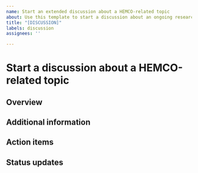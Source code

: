 ```yaml
---
name: Start an extended discussion about a HEMCO-related topic
about: Use this template to start a discussion about an ongoing research matter or open-ended development project.
title: "[DISCUSSION]"
labels: discussion
assignees: ''

---
```


# Start a discussion about a HEMCO-related topic
<!--- STOP!  BEFORE YOU SUBMIT THIS ISSUE, PLEASE READ THE FOLLOWING: -->
<!--- -->
<!--- 1. If this is the first time you are submitting a HEMCO issue via Github, we recommend that you first view -->
<!--- our tutorial videos at this link: https://www.youtube.com/c/geoschem -->
<!--- --->
<!--- 2. Only post a HEMCO discussions in this issue.
<!--- To report a bug, add a feature request, or ask a general GEOS-Chem question, please use this link: -->
<!--- https://github.com/geoschem/HEMCO/issues/new/choose -->
<!--- --->
<!--- 3. Contact the GEOS-Chem Working Groups directly for assistance with scientific questions --->
<!--- Please keep in mind that the GEOS-Chem Support Team] focuses primarily on software development and user support -->
<!--- rather than on scientific research. If your question is more scientific in nature (e.g. "What happens if I change -->
<!--- this reaction rate from X to Y?", or "Is emissions inventory A better than inventory B?", etc.), then we recommend -->
<!--- that you contact the relevant GEOS-Chem Working Group for assistance. -->

## Overview

## Additional information

## Action items

## Status updates
